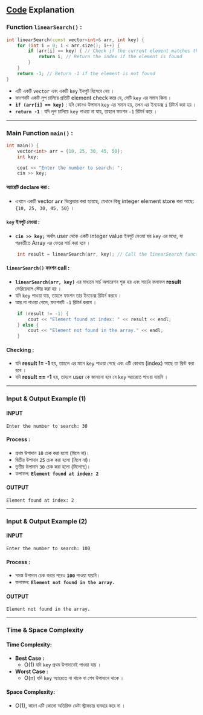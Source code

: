 ## **[Code](https://github.com/rudra-404/DSA/blob/main/Searching/Linear%20Search/linear_search.cpp) Explanation**

### **Function `linearSearch()` :**
```cpp
int linearSearch(const vector<int>& arr, int key) {
    for (int i = 0; i < arr.size(); i++) {
        if (arr[i] == key) { // Check if the current element matches the key
            return i; // Return the index if the element is found
        }
    }
    return -1; // Return -1 if the element is not found
}
```
- এটি একটি `vector` এবং একটি `key` ইনপুট হিসেবে নেয় ।
- ফাংশনটি একটি লুপ চালিয়ে প্রতিটি element check করে যে, সেটি `key` এর সমান কিনা ।  
- **`if (arr[i] == key)`** : যদি কোনও উপাদান `key` এর সমান হয়, তখন এর ইনডেক্স `i` রিটার্ন করা হয় ।  
- **`return -1`** : যদি লুপ চালিয়ে `key` পাওয়া না যায়, তাহলে ফাংশন `-1` রিটার্ন করে ।

---

### **Main Function `main()` :**
```cpp
int main() {
    vector<int> arr = {10, 25, 30, 45, 50};
    int key;

    cout << "Enter the number to search: ";
    cin >> key;
```

#### **অ্যারেটি declare করা :**  
  - এখানে একটি vector **`arr`** ডিক্লেয়ার করা হয়েছে, যেখানে কিছু integer element store করা আছে: `{10, 25, 30, 45, 50}` ।  
#### **`key` ইনপুট নেওয়া :**  
  - **`cin >> key;`** অর্থাৎ user থেকে একটি integer value ইনপুট নেওয়া হয় `key` এর মধ্যে, যা পরবর্তীতে Array এর ভেতর সার্চ করা হবে ।  

```cpp
    int result = linearSearch(arr, key); // Call the linearSearch function
```

#### **`linearSearch()` ফাংশন call :**  
  - **`linearSearch(arr, key)`** এর মাধ্যমে সার্চ অপারেশন শুরু হয় এবং সার্চের ফলাফল **result** ভেরিয়েবলে স্টোর করা হয় ।  
  - যদি `key` পাওয়া যায়, তাহলে ফাংশন তার ইনডেক্স রিটার্ন করবে ।  
  - আর না পাওয়া গেলে, ফাংশনটি `-1` রিটার্ন করবে ।

```cpp
    if (result != -1) {
        cout << "Element found at index: " << result << endl;
    } else {
        cout << "Element not found in the array." << endl;
    }
```

#### **Checking :**  
  - যদি **result != -1** হয়, তাহলে এর মানে `key` পাওয়া গেছে এবং এটি কোথায় (index) আছে তা প্রিন্ট করা হবে ।  
  - যদি **result == -1** হয়, তাহলে user কে জানানো হবে যে `key` অ্যারেতে পাওয়া যায়নি ।  

---

### **Input & Output Example (1)**

#### INPUT
```
Enter the number to search: 30
```

#### Process :
- প্রথম উপাদান `10` চেক করা হলো (মিলে না)।  
- দ্বিতীয় উপাদান `25` চেক করা হলো (মিলে না)।  
- তৃতীয় উপাদান `30` চেক করা হলো (মিলেছে)।  
- ফলাফল: **`Element found at index: 2`**

#### OUTPUT
```
Element found at index: 2
```

---

### **Input & Output Example (2)**

#### INPUT
```
Enter the number to search: 100
```

#### Process :
- সমস্ত উপাদান চেক করার পরেও **`100`** পাওয়া যায়নি।  
- ফলাফল: **`Element not found in the array.`**

#### OUTPUT
```
Element not found in the array.
```

---

### **Time & Space Complexity**

#### **Time Complexity:**
- **Best Case :**  
  - O(1) যদি `key` প্রথম উপাদানেই পাওয়া যায় ।  
- **Worst Case :**  
  - O(n) যদি `key` অ্যারেতে না থাকে বা শেষ উপাদানে থাকে ।  

#### **Space Complexity:**
- O(1), কারণ এটি কোনো অতিরিক্ত ডেটা স্ট্রাকচার ব্যবহার করে না ।